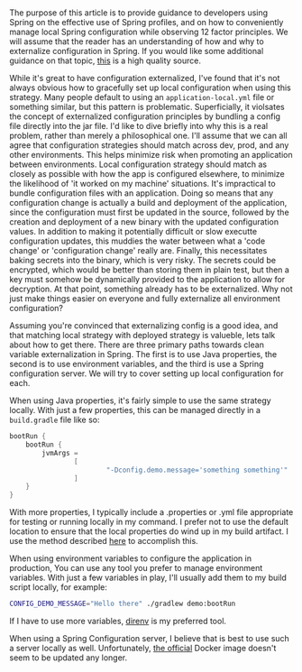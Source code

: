 #

The purpose of this article is to provide guidance to developers using Spring on the effective use of Spring profiles,
and on how to conveniently manage local Spring configuration while observing 12 factor principles.
We will assume that the reader has an understanding of how and why to externalize configuration in Spring.
If you would like some additional guidance on that topic,
[this](https://spring.io/blog/2015/01/13/configuring-it-all-out-or-12-factor-app-style-configuration-with-spring)
is a high quality source.

While it's great to have configuration externalized,
I've found that it's not always obvious how to gracefully set up local configuration when using this strategy.
Many people default to using an `application-local.yml` file or something similar,
but this pattern is problematic.
Superficially, it violsates the concept of externalized configuration principles by bundling a config file directly into the jar file.
I'd like to dive briefly into why this is a real problem, rather than merely a philosophical one.
I'll assume that we can all agree that configuration strategies should match across dev, prod, and any other environments.
This helps minimize risk when promoting an application between environments.
Local configuration strategy should match as closely as possible with how the app is configured elsewhere,
to minimize the likelihood of 'it worked on my machine' situations.
It's impractical to bundle configuration files with an application.
Doing so means that any configuration change is actually a build and deployment of the application,
since the configuration must first be updated in the source,
followed by the creation and deployment of a new binary with the updated configuration values.
In addition to making it potentially difficult or slow executte configuration updates,
this muddies the water between what a 'code change' or 'configuration change' really are.
Finally, this necessitates baking secrets into the binary, which is very risky.
The secrets could be encrypted, which would be better than storing them in plain test,
but then a key must somehow be dynamically provided to the application to allow for decryption.
At that point, something already has to be externalized.
Why not just make things easier on everyone and fully externalize all environment configuration?

Assuming you're convinced that externalizing config is a good idea,
and that matching local strategy with deployed strategy is valueble, lets talk about how to get there.
There are three primary paths towards clean variable externalization in Spring.
The first is to use Java properties, the second is to use environment variables,
and the third is use a Spring configuration server.
We will try to cover setting up local configuration for each.

When using Java properties, it's fairly simple to use  the same strategy locally.
With just a few properties, this can be managed directly in a `build.gradle` file like so:
```groovy
bootRun {
    bootRun {
        jvmArgs =
                [
                        "-Dconfig.demo.message='something something'"
                ]
    }
}
```
With more properties,
I typically include a .properties or .yml file appropriate for testing or running locally in my command.
I prefer not to use the default location to ensure that the local properties do wind up in my build artifact.
I use the method described [here](https://reflectoring.io/externalizing-properties-gradle-bootrun/) to accomplish this.

When using environment variables to configure the application in production,
You can use any tool you prefer to manage environment variables.
With just a few variables in play,
I'll usually add them to my build script locally,
for example:
```bash
CONFIG_DEMO_MESSAGE="Hello there" ./gradlew demo:bootRun
```
If I have to use more variables,
[direnv]() is my preferred tool.

When using a Spring Configuration server,
I believe that is best to use such a server locally as well.
Unfortunately, [the official]() Docker image doesn't seem to be updated any longer.



